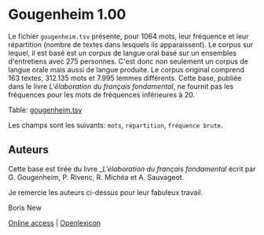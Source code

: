 # Gougenheim 1.00 #

Le fichier `gougenheim.tsv` présente, pour 1064 mots, leur fréquence et leur répartition (nombre de textes dans lesquels ils apparaissent). Le corpus sur lequel, il est basé est un corpus de langue oral basé sur un ensembles d'entretiens avec 275 personnes. C'est donc non seulement un corpus de langue orale mais aussi de langue produite. Le corpus original comprend 163 textes, 312.135 mots et 7.995 lemmes différents. Cette base, publiée dans le livre _L'élaboration du français fondamental_, ne fournit pas les fréquences pour les mots de fréquences inférieures à 20.

Table: [gougenheim.tsv](http://www.lexique.org/databases/Gougenheim100/gougenheim.tsv)

Les champs sont les suivants:  `mots`, `répartition`, `fréquence brute`.
    
## Auteurs ##
    
Cette base est tirée du livre __L'élaboration du français fondamental_ écrit par G. Gougenheim, P. Rivenc, R. Michéa et A. Sauvageot.

Je remercie les auteurs ci-dessus pour leur fabuleux travail.

Boris New


[Online access](http://www.lexique.org/shiny/openlexicon) | [Openlexicon](http://chrplr.github.io/openlexicon)

